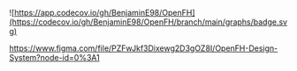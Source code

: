 ![https://app.codecov.io/gh/BenjaminE98/OpenFH](https://codecov.io/gh/BenjaminE98/OpenFH/branch/main/graphs/badge.svg)

https://www.figma.com/file/PZFwJkf3Dixewg2D3gOZ8I/OpenFH-Design-System?node-id=0%3A1
